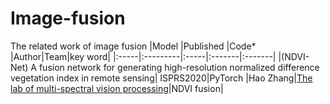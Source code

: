 # Image-fusion
The related work of image fusion
|Model |Published |Code* |Author|Team|key word|
|:-----|:---------|:-----|:-------|:-------|
|(NDVI-Net) A fusion  network for generating high-resolution normalized difference vegetation index in remote sensing| ISPRS2020|PyTorch |Hao Zhang|[The lab of multi-spectral vision processing](http://mvp.whu.edu.cn/)|NDVI fusion|
